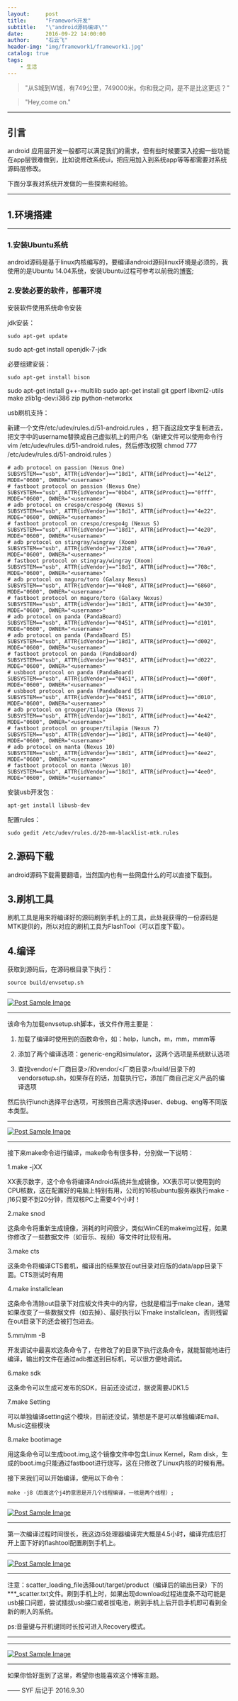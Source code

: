 ```yaml
---
layout:     post
title:      "Framework开发"
subtitle:   "\"android源码编译\""
date:       2016-09-22 14:00:00
author:     "石云飞"
header-img: "img/framework1/framework1.jpg"
catalog: true
tags:
    - 生活
---
```



> "从S城到W城，有749公里，749000米。你和我之间，是不是比这更远？"

>"Hey,come on."

---

## 引言

android 应用层开发一般都可以满足我们的需求，但有些时候要深入挖掘一些功能在app层很难做到，比如说修改系统ui，把应用加入到系统app等等都需要对系统源码层修改。

下面分享我对系统开发做的一些探索和经验。



---

## 1.环境搭建

---

### 1.安装Ubuntu系统

android源码是基于linux内核编写的，要编译android源码linux环境是必须的，我使用的是Ubuntu 14.04系统，安装Ubuntu过程可参考以前我的[博客](https://mangogoing.github.io/SYF//2016/09/03/Linux/);

	
### 2.安装必要的软件，部署环境

安装软件使用系统命令安装

jdk安装：

	sudo apt-get update
sudo apt-get install openjdk-7-jdk

必要组建安装：

	sudo apt-get install bison 
sudo apt-get install g++-multilib 
sudo apt-get install git gperf libxml2-utils make zlib1g-dev:i386 zip python-networkx 

usb刷机支持：

新建一个文件/etc/udev/rules.d/51-android.rules ，把下面这段文字复制进去，把文字中的username替换成自己虚拟机上的用户名（新建文件可以使用命令行 vim /etc/udev/rules.d/51-android.rules，然后修改权限 chmod 777 /etc/udev/rules.d/51-android.rules ）

	# adb protocol on passion (Nexus One)
	SUBSYSTEM=="usb", ATTR{idVendor}=="18d1", ATTR{idProduct}=="4e12", MODE="0600", OWNER="<username>"
	# fastboot protocol on passion (Nexus One)
	SUBSYSTEM=="usb", ATTR{idVendor}=="0bb4", ATTR{idProduct}=="0fff", MODE="0600", OWNER="<username>"
	# adb protocol on crespo/crespo4g (Nexus S)
	SUBSYSTEM=="usb", ATTR{idVendor}=="18d1", ATTR{idProduct}=="4e22", MODE="0600", OWNER="<username>"
	# fastboot protocol on crespo/crespo4g (Nexus S)
	SUBSYSTEM=="usb", ATTR{idVendor}=="18d1", ATTR{idProduct}=="4e20", MODE="0600", OWNER="<username>"
	# adb protocol on stingray/wingray (Xoom)
	SUBSYSTEM=="usb", ATTR{idVendor}=="22b8", ATTR{idProduct}=="70a9", MODE="0600", OWNER="<username>"
	# fastboot protocol on stingray/wingray (Xoom)
	SUBSYSTEM=="usb", ATTR{idVendor}=="18d1", ATTR{idProduct}=="708c", MODE="0600", OWNER="<username>"
	# adb protocol on maguro/toro (Galaxy Nexus)
	SUBSYSTEM=="usb", ATTR{idVendor}=="04e8", ATTR{idProduct}=="6860", MODE="0600", OWNER="<username>"
	# fastboot protocol on maguro/toro (Galaxy Nexus)
	SUBSYSTEM=="usb", ATTR{idVendor}=="18d1", ATTR{idProduct}=="4e30", MODE="0600", OWNER="<username>"
	# adb protocol on panda (PandaBoard)
	SUBSYSTEM=="usb", ATTR{idVendor}=="0451", ATTR{idProduct}=="d101", MODE="0600", OWNER="<username>"
	# adb protocol on panda (PandaBoard ES)
	SUBSYSTEM=="usb", ATTR{idVendor}=="18d1", ATTR{idProduct}=="d002", MODE="0600", OWNER="<username>"
	# fastboot protocol on panda (PandaBoard)
	SUBSYSTEM=="usb", ATTR{idVendor}=="0451", ATTR{idProduct}=="d022", MODE="0600", OWNER="<username>"
	# usbboot protocol on panda (PandaBoard)
	SUBSYSTEM=="usb", ATTR{idVendor}=="0451", ATTR{idProduct}=="d00f", MODE="0600", OWNER="<username>"
	# usbboot protocol on panda (PandaBoard ES)
	SUBSYSTEM=="usb", ATTR{idVendor}=="0451", ATTR{idProduct}=="d010", MODE="0600", OWNER="<username>"
	# adb protocol on grouper/tilapia (Nexus 7)
	SUBSYSTEM=="usb", ATTR{idVendor}=="18d1", ATTR{idProduct}=="4e42", MODE="0600", OWNER="<username>"
	# fastboot protocol on grouper/tilapia (Nexus 7)
	SUBSYSTEM=="usb", ATTR{idVendor}=="18d1", ATTR{idProduct}=="4e40", MODE="0600", OWNER="<username>"
	# adb protocol on manta (Nexus 10)
	SUBSYSTEM=="usb", ATTR{idVendor}=="18d1", ATTR{idProduct}=="4ee2", MODE="0600", OWNER="<username>"
	# fastboot protocol on manta (Nexus 10)
	SUBSYSTEM=="usb", ATTR{idVendor}=="18d1", ATTR{idProduct}=="4ee0", MODE="0600", OWNER="<username>"

安装usb开发包：

	apt-get install libusb-dev 
	
配置rules：
	
	sudo gedit /etc/udev/rules.d/20-mm-blacklist-mtk.rules
	
## 2.源码下载

android源码下载需要翻墙，当然国内也有一些网盘什么的可以直接下载到。


## 3.刷机工具

刷机工具是用来将编译好的源码刷到手机上的工具，此处我获得的一份源码是MTK提供的，所以对应的刷机工具为FlashTool（可以百度下载）。



## 4.编译

获取到源码后，在源码根目录下执行：

	source build/envsetup.sh
	
	
---
<a href="{{ site.baseurl }}/img/framework1/envsetup.jpg">
    <img src="{{ site.baseurl }}/img/framework1/envsetup.jpg" alt="Post Sample Image">
</a>

---

该命令为加载envsetup.sh脚本，该文件作用主要是：

1. 加载了编译时使用到的函数命令，如：help，lunch，m，mm，mmm等
	
2. 添加了两个编译选项：generic-eng和simulator，这两个选项是系统默认选项

3. 查找vendor/<-厂商目录>/和vendor/<厂商目录>/build/目录下的vendorsetup.sh，如果存在的话，加载执行它，添加厂商自己定义产品的编译选项

	
然后执行lunch选择平台选项，可按照自己需求选择user、debug、eng等不同版本类型。

---
<a href="{{ site.baseurl }}/img/framework1/lunch.jpg">
    <img src="{{ site.baseurl }}/img/framework1/lunch.jpg" alt="Post Sample Image">
</a>

---

接下来make命令进行编译，make命令有很多种，分别做一下说明：

1.make -jXX

  XX表示数字，这个命令将编译Android系统并生成镜像，XX表示可以使用到的CPU核数，这在配置好的电脑上特别有用，公司的16核ubuntu服务器执行make -j16只要不到20分钟，而双核PC上需要4个小时！

2.make snod

  这条命令将重新生成镜像，消耗的时间很少，类似WinCE的makeimg过程，如果你修改了一些数据文件（如音乐、视频）等文件时比较有用。

3.make cts

  这条命令将编译CTS套机，编译出的结果放在out目录对应版的data/app目录下面。CTS测试时有用

4.make installclean

  这条命令清除out目录下对应板文件夹中的内容，也就是相当于make clean，通常如果改变了一些数据文件（如去掉）、最好执行以下make installclean，否则残留在out目录下的还会被打包进去。

5.mm/mm -B

  开发调试中最喜欢这条命令了，在修改了的目录下执行这条命令，就能智能地进行编译，输出的文件在通过adb推送到目标机，可以很方便地调试。

6.make sdk

  这条命令可以生成可发布的SDK，目前还没试过，据说需要JDK1.5

7.make Setting

  可以单独编译setting这个模块，目前还没试，猜想是不是可以单独编译Email、Music这些模块

8.make bootimage

  用这条命令可以生成boot.img,这个镜像文件中包含Linux Kernel，Ram disk，生成的boot.img只能通过fastboot进行烧写，这在只修改了Linux内核的时候有用。
  
接下来我们可以开始编译，使用以下命令：

	make -j8（后面这个j4的意思是开几个线程编译，一核是两个线程）;
	
---
<a href="{{ site.baseurl }}/img/framework1/make_j8.jpg">
    <img src="{{ site.baseurl }}/img/framework1/make_j8.jpg" alt="Post Sample Image">
</a>

---
	
第一次编译过程时间很长，我这边i5处理器编译完大概是4.5小时，编译完成后打开上面下好的flashtool配置刷到手机上。

---
<a href="{{ site.baseurl }}/img/framework1/flash_tool.jpg">
    <img src="{{ site.baseurl }}/img/framework1/flash_tool.jpg" alt="Post Sample Image">
</a>

---	

注意：scatter_loading_file选择out/target/product（编译后的输出目录）下的***_scatter.txt文件。刷到手机上时，如果出现download过程进度条不动可能是usb接口问题，尝试插拔usb接口或者拔电池，刷到手机上后开启手机即可看到全新的刷入的系统。

ps:音量键与开机键同时长按可进入Recovery模式。





---







---
<a href="{{ site.baseurl }}/img/framework1/framework1_end.jpg">
    <img src="{{ site.baseurl }}/img/framework1/framework1_end.jpg" alt="Post Sample Image">
</a>

---

如果你恰好逛到了这里，希望你也能喜欢这个博客主题。

—— SYF 后记于 2016.9.30


